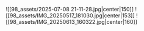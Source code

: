![[98_assets/2025-07-08 21-11-28.jpg|center|150]] ![[98_assets/IMG_20250517_181030.jpg|center|153]]
 ![[98_assets/IMG_20250613_160322.jpg|center|160]]

